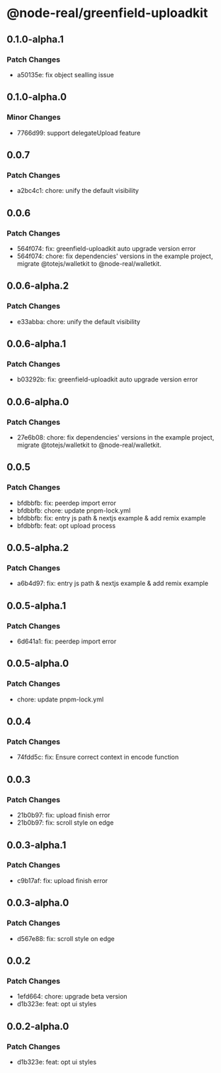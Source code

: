 # @node-real/greenfield-uploadkit

## 0.1.0-alpha.1

### Patch Changes

- a50135e: fix object sealling issue

## 0.1.0-alpha.0

### Minor Changes

- 7766d99: support delegateUpload feature

## 0.0.7

### Patch Changes

- a2bc4c1: chore: unify the default visibility

## 0.0.6

### Patch Changes

- 564f074: fix: greenfield-uploadkit auto upgrade version error
- 564f074: chore: fix dependencies' versions in the example project, migrate @totejs/walletkit to @node-real/walletkit.

## 0.0.6-alpha.2

### Patch Changes

- e33abba: chore: unify the default visibility

## 0.0.6-alpha.1

### Patch Changes

- b03292b: fix: greenfield-uploadkit auto upgrade version error

## 0.0.6-alpha.0

### Patch Changes

- 27e6b08: chore: fix dependencies' versions in the example project, migrate @totejs/walletkit to @node-real/walletkit.

## 0.0.5

### Patch Changes

- bfdbbfb: fix: peerdep import error
- bfdbbfb: chore: update pnpm-lock.yml
- bfdbbfb: fix: entry js path & nextjs example & add remix example
- bfdbbfb: feat: opt upload process

## 0.0.5-alpha.2

### Patch Changes

- a6b4d97: fix: entry js path & nextjs example & add remix example

## 0.0.5-alpha.1

### Patch Changes

- 6d641a1: fix: peerdep import error

## 0.0.5-alpha.0

### Patch Changes

- chore: update pnpm-lock.yml

## 0.0.4

### Patch Changes

- 74fdd5c: fix: Ensure correct context in encode function

## 0.0.3

### Patch Changes

- 21b0b97: fix: upload finish error
- 21b0b97: fix: scroll style on edge

## 0.0.3-alpha.1

### Patch Changes

- c9b17af: fix: upload finish error

## 0.0.3-alpha.0

### Patch Changes

- d567e88: fix: scroll style on edge

## 0.0.2

### Patch Changes

- 1efd664: chore: upgrade beta version
- d1b323e: feat: opt ui styles

## 0.0.2-alpha.0

### Patch Changes

- d1b323e: feat: opt ui styles
